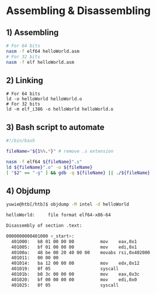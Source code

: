 # Assembling & Disassembling
## 1) Assembling
```bash
# For 64 bits 
nasm -f elf64 helloWorld.asm
# For 32 bits
nasm -f elf helloWorld.asm
```

## 2) Linking
```shell-session
# For 64 bits
ld -o helloWorld helloWorld.o
# For 32 bits 
ld -m elf_i386 -o helloWorld helloWorld.o
```

## 3) Bash script to automate
```bash
#!/bin/bash

fileName="${1%%.*}" # remove .s extension

nasm -f elf64 ${fileName}".s"
ld ${fileName}".o" -o ${fileName}
[ "$2" == "-g" ] && gdb -q ${fileName} || ./${fileName}
```

## 4) Objdump
```bash
yuwie@htb[/htb]$ objdump -M intel -d helloWorld

helloWorld:     file format elf64-x86-64

Disassembly of section .text:

0000000000401000 <_start>:
  401000:	b8 01 00 00 00       	mov    eax,0x1
  401005:	bf 01 00 00 00       	mov    edi,0x1
  40100a:	48 be 00 20 40 00 00 	movabs rsi,0x402000
  401011:	00 00 00
  401014:	ba 12 00 00 00       	mov    edx,0x12
  401019:	0f 05                	syscall
  40101b:	b8 3c 00 00 00       	mov    eax,0x3c
  401020:	bf 00 00 00 00       	mov    edi,0x0
  401025:	0f 05                	syscall
```